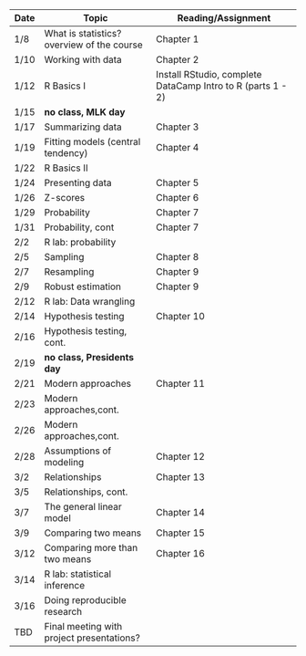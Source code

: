 | Date|Topic|Reading/Assignment|
| ---|---|---|
| 1/8|What is statistics? overview of the course|Chapter 1|
| 1/10|Working with data |Chapter 2|
| 1/12|R Basics I|Install RStudio, complete DataCamp Intro to R (parts 1 - 2)|
| 1/15|**no class, MLK day**|
| 1/17|Summarizing data|Chapter 3|
| 1/19|Fitting models (central tendency)|Chapter 4|
| 1/22|R Basics II||
| 1/24|Presenting data|Chapter 5|
| 1/26|Z-scores|Chapter 6|
| 1/29|Probability|Chapter 7|
| 1/31|Probability, cont|Chapter 7|
| 2/2|R lab: probability||
| 2/5|Sampling|Chapter 8|
| 2/7|Resampling|Chapter 9|
| 2/9|Robust estimation|Chapter 9|
| 2/12|R lab: Data wrangling||
| 2/14|Hypothesis testing|Chapter 10|
| 2/16|Hypothesis testing, cont.||
| 2/19|**no class, Presidents day**|
| 2/21|Modern approaches|Chapter 11|
| 2/23|Modern approaches,cont.||
| 2/26|Modern approaches,cont.||
| 2/28|Assumptions of modeling|Chapter 12|
| 3/2|Relationships|Chapter 13|
| 3/5|Relationships, cont.||
| 3/7|The general linear model|Chapter 14|
| 3/9|Comparing two means|Chapter 15|
| 3/12|Comparing more than two means|Chapter 16|
| 3/14|R lab: statistical inference||
| 3/16|Doing reproducible research||
| TBD|Final meeting with project presentations?|
